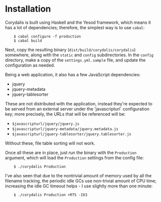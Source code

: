 # Installation

Corydalis is built using Haskell and the Yesod framework, which means
it has a lot of dependencies; therefore, the simplest way is to use
`cabal`:

        $ cabal configure -f production
        $ cabal build

Next, copy the resulting binary (`dist/build/corydalis/corydalis`)
somewhere, along with the `static` and `config` subdirectories. In the
`config` directory, make a copy of the `settings.yml.sample` file, and
update the configuration as needed.

Being a web application, it also has a few JavaScript dependencies:

* jquery
* jquery-metadata
* jquery-tablesorter

These are not distributed with the application, instead they're
expected to be served from an external server under the
'javascripturl` configuration key; more precisely, the URLs that will
be referenced will be:

* `$javascripturl/jquery/jquery.js`
* `$javascripturl/jquery-metadata/jquery.metadata.js`
* `$javascripturl/jquery-tablesorter/jquery.tablesorter.js`

Without these, file table sorting will not work.

Once all these are in place, just run the binary with the `Production`
argument, which will load the `Production` settings from the config
file:

        $ ./corydalis Production

I've also seen that due to the nontrivial amount of memory used by all
the filename tracking, the periodic idle GCs use non-trivial amount of
CPU time; increasing the idle GC timeout helps - I use slightly more
than one minute:

        $ ./corydalis Production +RTS -I63
